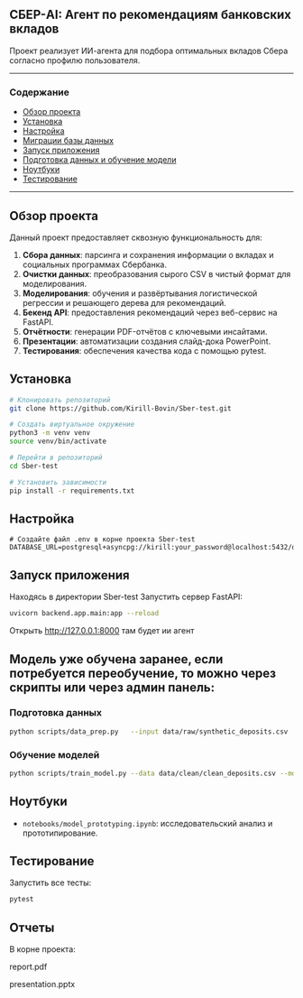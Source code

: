 ## СБЕР-AI: Агент по рекомендациям банковских вкладов

Проект реализует ИИ-агента для подбора оптимальных вкладов Сбера согласно профилю пользователя.

---

### Содержание

- [Обзор проекта](#обзор-проекта)
- [Установка](#установка)
- [Настройка](#настройка)
- [Миграции базы данных](#миграции-базы-данных)
- [Запуск приложения](#запуск-приложения)
- [Подготовка данных и обучение модели](#подготовка-данных-и-обучение-модели)
- [Ноутбуки](#ноутбуки)
- [Тестирование](#тестирование)


---

## Обзор проекта

Данный проект предоставляет сквозную функциональность для:
1. **Сбора данных**: парсинга и сохранения информации о вкладах и социальных программах Сбербанка.
2. **Очистки данных**: преобразования сырого CSV в чистый формат для моделирования.
3. **Моделирования**: обучения и развёртывания логистической регрессии и решающего дерева для рекомендаций.
4. **Бекенд API**: предоставления рекомендаций через веб-сервис на FastAPI.
5. **Отчётности**: генерации PDF-отчётов с ключевыми инсайтами.
6. **Презентации**: автоматизации создания слайд-дока PowerPoint.
7. **Тестирования**: обеспечения качества кода с помощью pytest.

## Установка

```bash
# Клонировать репозиторий
git clone https://github.com/Kirill-Bovin/Sber-test.git

# Создать виртуальное окружение
python3 -m venv venv
source venv/bin/activate

# Перейти в репозиторий
cd Sber-test 

# Установить зависимости
pip install -r requirements.txt
```

## Настройка
```
# Создайте файл .env в корне проекта Sber-test
DATABASE_URL=postgresql+asyncpg://kirill:your_password@localhost:5432/deposit_db
 ```


## Запуск приложения
Находясь в директории Sber-test
Запустить сервер FastAPI:

```bash
uvicorn backend.app.main:app --reload
```
Открыть http://127.0.0.1:8000 там будет ии агент


## Модель уже обучена заранее, если потребуется переобучение, то можно через скрипты или через админ панель:

### Подготовка данных

```bash
python scripts/data_prep.py   --input data/raw/synthetic_deposits.csv   --output data/clean/clean_deposits.csv
```

### Обучение моделей

```bash
python scripts/train_model.py --data data/clean/clean_deposits.csv --model-output models/deposit_recommender.joblib```
```

## Ноутбуки

- `notebooks/model_prototyping.ipynb`: исследовательский анализ и прототипирование.

## Тестирование

Запустить все тесты:

```bash
pytest
```

## Отчеты
В корне проекта:

report.pdf

presentation.pptx
